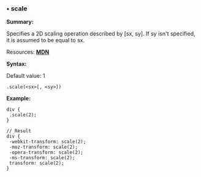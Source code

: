 ### <a name="scale"></a> &#8226; scale
**Summary:**

Specifies a 2D scaling operation described by [sx, sy]. If sy isn't specified, it is assumed to be equal to sx.

Resources: **[MDN](https://developer.mozilla.org/en-US/docs/Web/CSS/transform#scale)**

**Syntax:**

Default value: 1

    .scale(<sx>[, <sy>]) 
  
**Example:**

    div {
     .scale(2);
    }
    
    // Result
    div {
     -webkit-transform: scale(2);
     -moz-transform: scale(2);
     -opera-transform: scale(2);
     -ms-transform: scale(2);
     transform: scale(2);
    }


